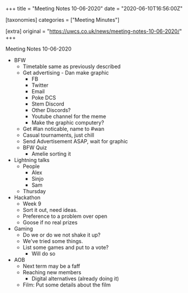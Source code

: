 +++
title = "Meeting Notes 10-06-2020"
date = "2020-06-10T16:56:00Z"

[taxonomies]
categories = ["Meeting Minutes"]

[extra]
original = "https://uwcs.co.uk/news/meeting-notes-10-06-2020/"
+++

<p>Meeting Notes 10-06-2020</p>

<!-- more -->

  - BFW
      - Timetable same as previously described
      - Get advertising - Dan make graphic
          - FB
          - Twitter
          - Email
          - Poke DCS
          - Stem Discord
          - Other Discords?
          - Youtube channel for the meme
          - Make the graphic computery?
      - Get \#lan noticable, name to \#wan
      - Casual tournaments, just chill
      - Send Advertisement ASAP, wait for graphic
      - BFW Quiz
          - Amelie sorting it
  - Lightning talks
      - People
          - Alex
          - Sinjo
          - Sam
      - Thursday
  - Hackathon
      - Week 9
      - Sort it out, need ideas.
      - Preference to a problem over open
      - Goose if no real prizes
  - Gaming
      - Do we or do we not shake it up?
      - We've tried some things.
      - List some games and put to a vote?
          - Will do so
  - AOB
      - Next term may be a faff
      - Reaching new members
          - Digital alternatives (already doing it)
      - Film: Put some details about the film

